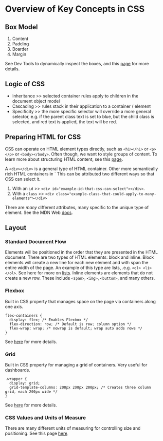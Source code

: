 # Overview of Key Concepts in CSS

## Box Model
1. Content
2. Padding
3. Boarder
4. Margin

See Dev Tools to dynamically inspect the boxes, and this [page](https://developer.mozilla.org/en-US/docs/Web/CSS/CSS_box_model) for more details.

## Logic of CSS
- Inheritance >> selected container rules apply to children in the document object model
- Cascading >> rules stack in their application to a container / element
- Specificity >> the more specific selector will override a more general selector, e.g. if the parent class text is set to blue, but the child class is selected, and red text is applied, the text will be red.

## Preparing HTML for CSS
CSS can operate on HTML element types directly, such as `<h1></h1>` or `<p></p>` or `<body></body>`. Often though, we want to style groups of content. To learn more about structuring HTML content, see this [page](https://developer.mozilla.org/en-US/docs/Learn_web_development/Core/Structuring_content/Structuring_a_page_of_content).

A `<div></div>` is a general type of HTML container. Other more semantically rich HTML containers in `<group></group> This can be attributed two different ways so that CSS can select it.
1. With an `id` >> `<div id="example-id-that-css-can-select"></div>`.
2. With a `class` >> `<div class="example-class-that-could-apply-to-many-elements"></div>`

There are *many* different attributes, many specific to the unique type of element. See the MDN Web [docs](https://developer.mozilla.org/en-US/docs/Web/HTML/Attributes).

## Layout

### Standard Document Flow
Elements will be positioned in the order that they are presented in the HTML document. There are two types of HTML elements: block and inline. 
Block elements will create a new line for each new element and with span the entire width of the page. An example of this type are lists, .e.g. `<ol> <li> </ol>`. See here for more on [lists](https://developer.mozilla.org/en-US/docs/Web/HTML/Element/ul).
Inline elements are elements that do not create a new row. These include `<span>`, `<img>`, `<button>`, and many others.

### Flexbox
Built in CSS property that manages space on the page via containers along one axis.
  ```
  flex-containers {
    display: flex; /* Enables Flexbox */
    flex-direction: row; /* Default is row; column option */
    flex-wrap: wrap; /* nowrap is default; wrap auto adds rows */
  }
  ```
See [here](https://developer.mozilla.org/en-US/docs/Web/CSS/CSS_flexible_box_layout/Basic_concepts_of_flexbox) for more details.

### Grid
Built in CSS property for managing a grid of containers. Very useful for dashboards.
  ```
  .wrapper {
    display: grid;
    grid-template-columns: 200px 200px 200px; /* Creates three column grid, each 200px wide */
  }
  ```

See [here](https://developer.mozilla.org/en-US/docs/Web/CSS/CSS_grid_layout/Basic_concepts_of_grid_layout) for more details.

### CSS Values and Units of Measure
There are many different units of measuring for controlling size and positioning. See this page [here](https://developer.mozilla.org/en-US/docs/Learn_web_development/Core/Styling_basics/Values_and_units).

